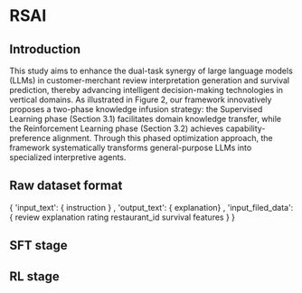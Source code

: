 # RSAI
## Introduction
    
This study aims to enhance the dual-task synergy of large language models (LLMs) in customer-merchant review 
interpretation generation and survival prediction, thereby advancing intelligent decision-making technologies in 
vertical domains. As illustrated in Figure 2, our framework innovatively proposes a two-phase knowledge infusion 
strategy: the Supervised Learning phase (Section 3.1) facilitates domain knowledge transfer, while the Reinforcement 
Learning phase (Section 3.2) achieves capability-preference alignment. Through this phased optimization approach,
the framework systematically transforms general-purpose LLMs into specialized interpretive agents.

## Raw dataset format
{
    'input_text': { instruction } , 
    'output_text': { explanation} ,
    'input_filed_data':{
            review
            explanation
            rating
            restaurant_id
            survival
            features
       }
}

## SFT stage


## RL stage

